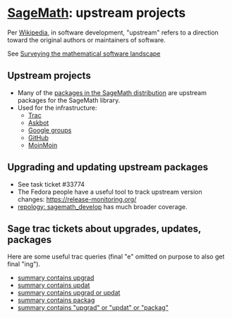 # [SageMath](SageMath): upstream projects

Per [Wikipedia](https://en.wikipedia.org/wiki/Upstream_(software_development)), in software development, "upstream" refers to a direction toward the original authors or maintainers of software.

See [Surveying the mathematical software landscape](https://github.com/sagemath/trac_to_gh/wiki/WikiStart#Surveying-the-mathematical-software-landscape)

## Upstream projects

* Many of the [packages in the SageMath distribution](https://doc.sagemath.org/html/en/reference/spkg/) are upstream packages for the SageMath library.
* Used for the infrastructure:
  * [Trac](https://trac.edgewall.org)
  * [Askbot](https://askbot.com)
  * [Google groups](https://groups.google.com/)
  * [GitHub](https://github.com/)
  * [MoinMoin](https://moinmo.in)

## Upgrading and updating upstream packages

* See task ticket #33774
* The Fedora people have a useful tool to track upstream version changes: https://release-monitoring.org/
* [repology: sagemath_develop](https://repology.org/projects/?search=&maintainer=&category=&inrepo=sagemath_develop&notinrepo=&repos=&families=&repos_newest=&families_newest=&outdated=on) has much broader coverage.

## Sage trac tickets about upgrades, updates, packages

Here are some useful trac queries (final "e" omitted on purpose to also get final "ing").

* [summary contains upgrad](https://trac.sagemath.org/query?summary=~upgrad&desc=1&order=status)
* [summary contains updat](https://trac.sagemath.org/query?summary=~updat&desc=1&order=status)
* [summary contains upgrad or updat](https://trac.sagemath.org/query?summary=~upgrad&or&summary=~updat&desc=1&order=status)
* [summary contains packag](https://trac.sagemath.org/query?summary=~packag&desc=1&order=status)
* [summary contains "upgrad" or "updat" or "packag"](https://trac.sagemath.org/query?summary=~upgrad&or&summary=~updat&or&summary=~packag&desc=1&order=status)

